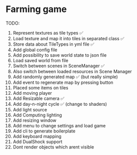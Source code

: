# Farming game

TODO: 
1. Represent textures as tile types ✅
2. Load texture and map it into tiles in separated class ✅
3. Store data about TileTypes in yml file ✅
4. Add global config file
5. Add possibility to save world state to json file
6. Load saved world from file
7. Switch between scenes in SceneManager ✅
8. Also switch between loaded resources in Scene Manager
9. Add randomly generated map ✅ (but really simple)
10. Add event to regenerate map by pressing button
11. Placed some items on tiles
12. Add moving player
13. Add Resizable camera ✅
14. Add day-n-night cycle ✅ (change to shaders)
15. Add light source
16. Add Computing lighting
17. Add resizing window
18. Add menu to change settings and load game
19. Add cli to generate boilerplate
20. Add keyboard mapping
21. Add DualShock support
22. Dont render objects which arent visible
